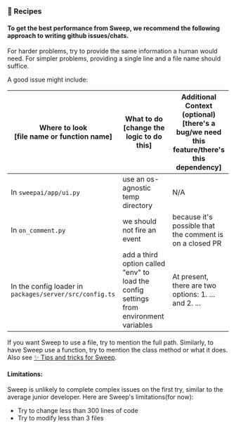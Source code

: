 ### 🍲 Recipes
#### To get the best performance from Sweep, we recommend the following approach to writing github issues/chats.
For harder problems, try to provide the same information a human would need. For simpler problems, providing a single line and a file name should suffice.

A good issue might include:

| Where to look <br> **[file name or function name]**| What to do <br> **[change the logic to do this]** | Additional Context (optional) <br> **[there's a bug/we need this feature/there's this dependency]** |
|-----------|------------|----------------------|
|In `sweepai/app/ui.py`|use an os-agnostic temp directory|N/A|
|In `on_comment.py`|we should not fire an event|because it's possible that the comment is on a closed PR|
|In the config loader in `packages/server/src/config.ts`|add a third option called "env" to load the config settings from environment variables| At present, there are two options:  1. ... and 2. ...|

If you want Sweep to use a file, try to mention the full path. Similarly, to have Sweep use a function, try to mention the class method or what it does. Also see [✨ Tips and tricks for Sweep](https://docs.sweep.dev/tricks).

#### Limitations:
Sweep is unlikely to complete complex issues on the first try, similar to the average junior developer. Here are Sweep's limitations(for now):
- Try to change less than 300 lines of code
- Try to modify less than 3 files
